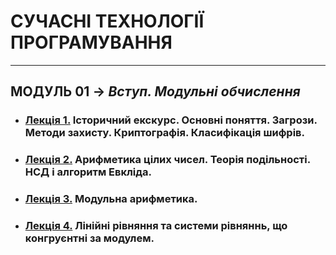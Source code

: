 # **СУЧАСНІ ТЕХНОЛОГІЇ ПРОГРАМУВАННЯ**
***
## **МОДУЛЬ 01** -> *Вступ. Модульні обчислення*
- ### [**Лекція 1.**](/1_LEC/Modulo_1/CIB_2022_Lec_01_1.pdf) **Історичний екскурс. Основні поняття. Загрози. Методи захисту. Криптографія. Класифікація шифрів.**
- ### [**Лекція 2.**](/1_LEC/Modulo_1/CIB_2022_Lec_01_2.pdf) **Арифметика цілих чисел. Теорія подільності. НСД і алгоритм Евкліда.**
- ### [**Лекція 3.**](/1_LEC/Modulo_1/CIB_2022_Lec_02_1.pdf) **Модульна арифметика.**
- ### [**Лекція 4.**](/1_LEC/Modulo_1/CIB_2022_Lec_02_2.pdf) **Лінійні рівняння та системи рівняннь, що конгруєнтні за модулем.**
